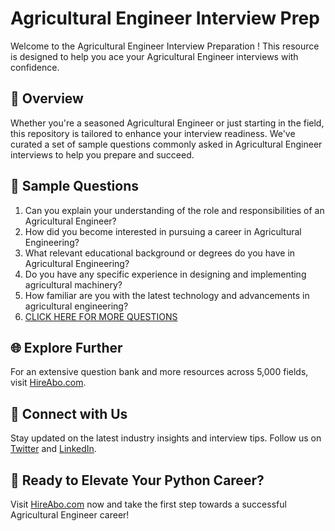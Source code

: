 # Agricultural Engineer Interview Prep

Welcome to the Agricultural Engineer Interview Preparation ! This resource is designed to help you ace your Agricultural Engineer interviews with confidence.

## 🚀 Overview

Whether you're a seasoned Agricultural Engineer or just starting in the field, this repository is tailored to enhance your interview readiness. We've curated a set of sample questions commonly asked in Agricultural Engineer interviews to help you prepare and succeed.

## 📝 Sample Questions

1. Can you explain your understanding of the role and responsibilities of an Agricultural Engineer?
2. How did you become interested in pursuing a career in Agricultural Engineering?
3. What relevant educational background or degrees do you have in Agricultural Engineering?
4. Do you have any specific experience in designing and implementing agricultural machinery?
5. How familiar are you with the latest technology and advancements in agricultural engineering?
6. [CLICK HERE FOR MORE QUESTIONS](https://hireabo.com/job/10_0_11/Agricultural%20Engineer)

## 🌐 Explore Further

For an extensive question bank and more resources across 5,000 fields, visit [HireAbo.com](https://www.hireabo.com).

## 📱 Connect with Us

Stay updated on the latest industry insights and interview tips. Follow us on [Twitter](https://twitter.com/hireabo) and [LinkedIn](https://www.linkedin.com/in/hire-abo-3609972a8/).

## 🚀 Ready to Elevate Your Python Career?

Visit [HireAbo.com](https://www.hireabo.com) now and take the first step towards a successful Agricultural Engineer career!